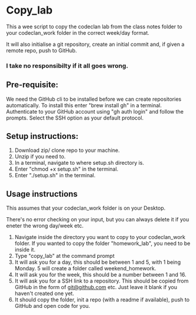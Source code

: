 # Copy_lab

This a wee script to copy the codeclan lab from the class notes folder to your codeclan_work folder in the correct week/day format.

It will also initialise a git repository, create an initial commit and, if given a remote repo, push to GitHub.

### I take no responsibilty if it all goes wrong.

## Pre-requisite:

We need the GitHub cli to be installed before we can create repositories automatically.
To install this enter "brew install gh" in a terminal.
Authenticate to your GitHub account using "gh auth login" and follow the prompts.  Select the SSH option as your default protocol.

## Setup instructions:

1. Download zip/ clone repo to your machine.
2. Unzip if you need to.
3. In a terminal, navigate to where setup.sh directory is.
4. Enter "chmod +x setup.sh" in the terminal.
5. Enter "./setup.sh" in the terminal.

## Usage instructions

This assumes that your codeclan_work folder is on your Desktop.

There's no error checking on your input, but you can always delete it if you eneter the wrong day/week etc.

1.  Navigate inside the directory you want to copy to your codeclan_work folder.  If you wanted to copy the folder "homework_lab", you need to be inside it.
2. Type "copy_lab" at the command prompt
3. It will ask you for a day, this should be between 1 and 5, with 1 being Monday. 5 will create a folder called weekend_homework.
4. It will ask you for the week, this should be a number between 1 and 16.
5. It will ask you for a SSH link to a repository.  This should be copied from GitHub in the form of git@github.com etc.  Just leave it blank if you haven't created one yet.
6. It should copy the folder, init a repo (with a readme if available), push to GitHub and open code for you.
